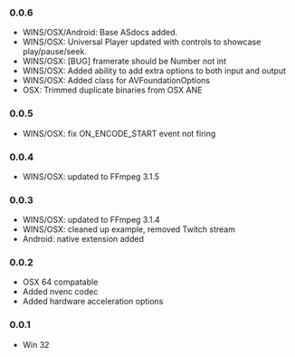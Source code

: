 ### 0.0.6
- WINS/OSX/Android: Base ASdocs added.
- WINS/OSX: Universal Player updated with controls to showcase play/pause/seek.
- WINS/OSX: [BUG] framerate should be Number not int
- WINS/OSX: Added ability to add extra options to both input and output
- WINS/OSX: Added class for AVFoundationOptions
- OSX: Trimmed duplicate binaries from OSX ANE

### 0.0.5
- WINS/OSX: fix ON_ENCODE_START event not firing

### 0.0.4
- WINS/OSX: updated to FFmpeg 3.1.5

### 0.0.3
- WINS/OSX: updated to FFmpeg 3.1.4
- WINS/OSX: cleaned up example, removed Twitch stream
- Android: native extension added

### 0.0.2 
- OSX 64 compatable
- Added nvenc codec
- Added hardware acceleration options

### 0.0.1  
- Win 32
